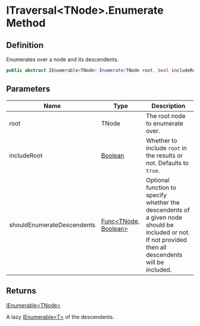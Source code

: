 # ITraversal&lt;TNode&gt;.Enumerate Method
## Definition

Enumerates over a node and its descendents.

```c#
public abstract IEnumerable<TNode> Enumerate(TNode root, bool includeRoot = true, Func<TNode, bool>? shouldEnumerateDescendents = null);
```

## Parameters

| Name | Type | Description |
| ---- | ---- | ----------- |
| root | TNode | The root node to enumerate over. |
| includeRoot | [Boolean](https://learn.microsoft.com/en-gb/dotnet/api/System.Boolean) | Whether to include `root` in the results or not. Defaults to `true`. |
| shouldEnumerateDescendents | [Func&lt;TNode, Boolean&gt;](https://learn.microsoft.com/en-gb/dotnet/api/System.Func-2) | Optional function to specify whether the descendents of a given node should be included or not. If not provided then all descendents will be included. |

## Returns

[IEnumerable&lt;TNode&gt;](https://learn.microsoft.com/en-gb/dotnet/api/System.Collections.Generic.IEnumerable-1)

A lazy [IEnumerable&lt;T&gt;](https://learn.microsoft.com/en-gb/dotnet/api/System.Collections.Generic.IEnumerable-1) of the descendents.
